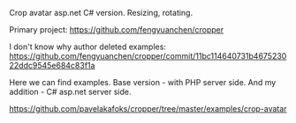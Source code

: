 
Crop avatar asp.net C# version. Resizing, rotating.

Primary project: https://github.com/fengyuanchen/cropper

I don't know why author deleted examples:
https://github.com/fengyuanchen/cropper/commit/11bc114640731b467523022ddc9545e684c83f1a


Here we can find examples.
Base version - with PHP server side.
And my addition - C# asp.net server side.

https://github.com/pavelakafoks/cropper/tree/master/examples/crop-avatar



